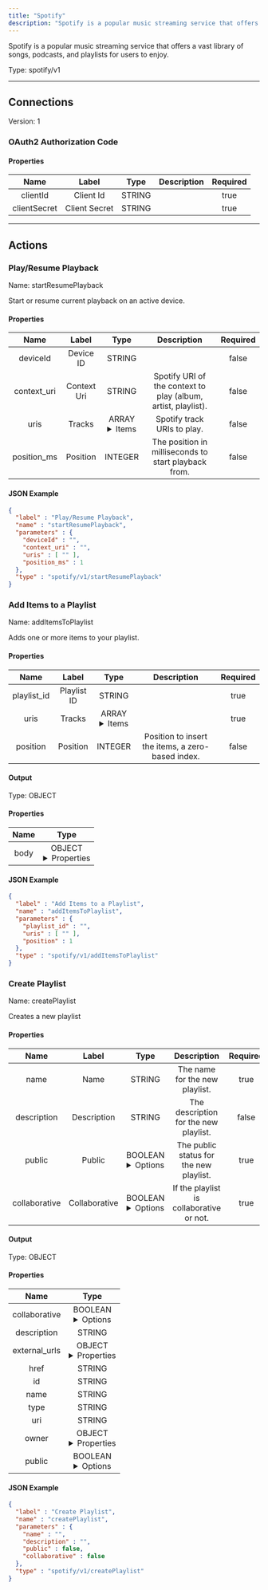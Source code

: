 ```yaml
---
title: "Spotify"
description: "Spotify is a popular music streaming service that offers a vast library of songs, podcasts, and playlists for users to enjoy."
---
```


Spotify is a popular music streaming service that offers a vast library of songs, podcasts, and playlists for users to enjoy.



Type: spotify/v1

<hr />



## Connections

Version: 1


### OAuth2 Authorization Code

#### Properties

|      Name       |      Label     |     Type     |     Description     | Required |
|:---------------:|:--------------:|:------------:|:-------------------:|:--------:|
| clientId | Client Id | STRING |  | true |
| clientSecret | Client Secret | STRING |  | true |





<hr />



## Actions


### Play/Resume Playback
Name: startResumePlayback

Start or resume current playback on an active device.

#### Properties

|      Name       |      Label     |     Type     |     Description     | Required |
|:---------------:|:--------------:|:------------:|:-------------------:|:--------:|
| deviceId | Device ID | STRING |  | false |
| context_uri | Context Uri | STRING | Spotify URI of the context to play (album, artist, playlist). | false |
| uris | Tracks | ARRAY <details> <summary> Items </summary> [STRING] </details> | Spotify track URIs to play. | false |
| position_ms | Position | INTEGER | The position in milliseconds to start playback from. | false |


#### JSON Example
```json
{
  "label" : "Play/Resume Playback",
  "name" : "startResumePlayback",
  "parameters" : {
    "deviceId" : "",
    "context_uri" : "",
    "uris" : [ "" ],
    "position_ms" : 1
  },
  "type" : "spotify/v1/startResumePlayback"
}
```


### Add Items to a Playlist
Name: addItemsToPlaylist

Adds one or more items to your playlist.

#### Properties

|      Name       |      Label     |     Type     |     Description     | Required |
|:---------------:|:--------------:|:------------:|:-------------------:|:--------:|
| playlist_id | Playlist ID | STRING |  | true |
| uris | Tracks | ARRAY <details> <summary> Items </summary> [STRING] </details> |  | true |
| position | Position | INTEGER | Position to insert the items, a zero-based index. | false |


#### Output



Type: OBJECT


#### Properties

|     Name     |     Type     |
|:------------:|:------------:|
| body | OBJECT <details> <summary> Properties </summary> {STRING\(snapshot_id)} </details> |




#### JSON Example
```json
{
  "label" : "Add Items to a Playlist",
  "name" : "addItemsToPlaylist",
  "parameters" : {
    "playlist_id" : "",
    "uris" : [ "" ],
    "position" : 1
  },
  "type" : "spotify/v1/addItemsToPlaylist"
}
```


### Create Playlist
Name: createPlaylist

Creates a new playlist

#### Properties

|      Name       |      Label     |     Type     |     Description     | Required |
|:---------------:|:--------------:|:------------:|:-------------------:|:--------:|
| name | Name | STRING | The name for the new playlist. | true |
| description | Description | STRING | The description for the new playlist. | false |
| public | Public | BOOLEAN <details> <summary> Options </summary> true, false </details> | The public status for the new playlist. | true |
| collaborative | Collaborative | BOOLEAN <details> <summary> Options </summary> true, false </details> | If the playlist is collaborative or not. | true |


#### Output



Type: OBJECT


#### Properties

|     Name     |     Type     |
|:------------:|:------------:|
| collaborative | BOOLEAN <details> <summary> Options </summary> true, false </details> |
| description | STRING |
| external_urls | OBJECT <details> <summary> Properties </summary> {STRING\(spotify)} </details> |
| href | STRING |
| id | STRING |
| name | STRING |
| type | STRING |
| uri | STRING |
| owner | OBJECT <details> <summary> Properties </summary> {STRING\(href), STRING\(id), STRING\(type), STRING\(uri)} </details> |
| public | BOOLEAN <details> <summary> Options </summary> true, false </details> |




#### JSON Example
```json
{
  "label" : "Create Playlist",
  "name" : "createPlaylist",
  "parameters" : {
    "name" : "",
    "description" : "",
    "public" : false,
    "collaborative" : false
  },
  "type" : "spotify/v1/createPlaylist"
}
```




